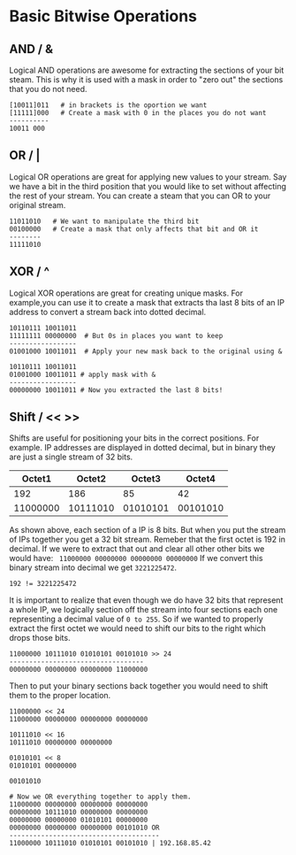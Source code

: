# Basic Bitwise Operations
## AND / & 
Logical AND operations are awesome for extracting the sections of your bit steam. This is why it is used with a mask in order to "zero out" the sections that you do not need.
```
[10011]011   # in brackets is the oportion we want
[11111]000   # Create a mask with 0 in the places you do not want
----------
10011 000   
```

## OR / |
Logical OR operations are great for applying new values to your stream. Say we have a bit in the third position that you would like to set without affecting the rest of your stream. You can create a steam that you can OR to your original stream.
```
11011010   # We want to manipulate the third bit
00100000   # Create a mask that only affects that bit and OR it
--------
11111010
```
## XOR / ^
Logical XOR operations are great for creating unique masks. For example,you can use it to create a mask that extracts tha last 8 bits of an IP address to convert a stream back into dotted decimal.
```
10110111 10011011
11111111 00000000  # But 0s in places you want to keep
-----------------
01001000 10011011  # Apply your new mask back to the original using &

10110111 10011011
01001000 10011011 # apply mask with &
-----------------
00000000 10011011 # Now you extracted the last 8 bits!
```
## Shift / << >>
Shifts are useful for positioning your bits in the correct positions. For example. IP addresses are displayed in dotted decimal, but in binary they are just a single stream of 32 bits.

| Octet1 | Octet2 | Octet3 | Octet4 |
| ------ | ------ | ------ | ------ |
| 192    | 186    | 85     | 42     |
| 11000000 | 10111010 | 01010101 | 00101010 |

As shown above, each section of a IP is 8 bits. But when you put the stream of IPs together you get a 32 bit stream. Remeber that the first octet is 192 in decimal. If we were to extract that out and clear all other other bits we would have:
` 11000000 00000000 00000000 00000000` If we convert this binary stream into decimal we get `3221225472`.   

`192 != 3221225472`

It is important to realize that even though we do have 32 bits that represent a whole IP, we logically section off the stream into four sections each one representing a decimal value of `0 to 255`. So if we wanted to properly extract the first octet we would need to shift our bits to the right which drops those bits.
```
11000000 10111010 01010101 00101010 >> 24
----------------------------------
00000000 00000000 00000000 11000000 
```
Then to put your binary sections back together you would need to shift them to the proper location.
```
11000000 << 24
11000000 00000000 00000000 00000000

10111010 << 16
10111010 00000000 00000000

01010101 << 8
01010101 00000000

00101010

# Now we OR everything together to apply them.
11000000 00000000 00000000 00000000
00000000 10111010 00000000 00000000
00000000 00000000 01010101 00000000
00000000 00000000 00000000 00101010 OR
--------------------------------------
11000000 10111010 01010101 00101010 | 192.168.85.42
```




